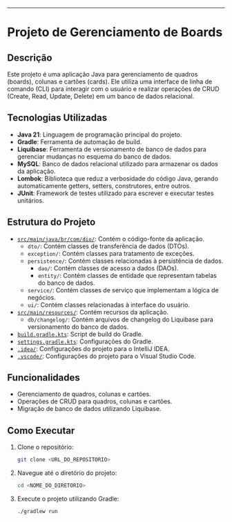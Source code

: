 
---

# Projeto de Gerenciamento de Boards

## Descrição

Este projeto é uma aplicação Java para gerenciamento de quadros (boards), colunas e cartões (cards). Ele utiliza uma interface de linha de comando (CLI) para interagir com o usuário e realizar operações de CRUD (Create, Read, Update, Delete) em um banco de dados relacional.

## Tecnologias Utilizadas

- **Java 21**: Linguagem de programação principal do projeto.
- **Gradle**: Ferramenta de automação de build.
- **Liquibase**: Ferramenta de versionamento de banco de dados para gerenciar mudanças no esquema do banco de dados.
- **MySQL**: Banco de dados relacional utilizado para armazenar os dados da aplicação.
- **Lombok**: Biblioteca que reduz a verbosidade do código Java, gerando automaticamente getters, setters, construtores, entre outros.
- **JUnit**: Framework de testes utilizado para escrever e executar testes unitários.

## Estrutura do Projeto

- [`src/main/java/br/com/dio/`](command:_github.copilot.openRelativePath?%5B%22src%2Fmain%2Fjava%2Fbr%2Fcom%2Fdio%2F%22%5D "src/main/java/br/com/dio/"): Contém o código-fonte da aplicação.
  - `dto/`: Contém classes de transferência de dados (DTOs).
  - `exception/`: Contém classes para tratamento de exceções.
  - `persistence/`: Contém classes relacionadas à persistência de dados.
    - `dao/`: Contém classes de acesso a dados (DAOs).
    - `entity/`: Contém classes de entidade que representam tabelas do banco de dados.
  - `service/`: Contém classes de serviço que implementam a lógica de negócios.
  - `ui/`: Contém classes relacionadas à interface do usuário.
- [`src/main/resources/`](command:_github.copilot.openRelativePath?%5B%22src%2Fmain%2Fresources%2F%22%5D "src/main/resources/"): Contém recursos da aplicação.
  - `db/changelog/`: Contém arquivos de changelog do Liquibase para versionamento do banco de dados.
- [`build.gradle.kts`](command:_github.copilot.openRelativePath?%5B%22build.gradle.kts%22%5D "build.gradle.kts"): Script de build do Gradle.
- [`settings.gradle.kts`](command:_github.copilot.openRelativePath?%5B%22settings.gradle.kts%22%5D "settings.gradle.kts"): Configurações do Gradle.
- [`.idea/`](command:_github.copilot.openRelativePath?%5B%22.idea%2F%22%5D ".idea/"): Configurações do projeto para o IntelliJ IDEA.
- [`.vscode/`](command:_github.copilot.openRelativePath?%5B%22.vscode%2F%22%5D ".vscode/"): Configurações do projeto para o Visual Studio Code.

## Funcionalidades

- Gerenciamento de quadros, colunas e cartões.
- Operações de CRUD para quadros, colunas e cartões.
- Migração de banco de dados utilizando Liquibase.

## Como Executar

1. Clone o repositório:
   ```sh
   git clone <URL_DO_REPOSITORIO>
   ```
2. Navegue até o diretório do projeto:
   ```sh
   cd <NOME_DO_DIRETORIO>
   ```
3. Execute o projeto utilizando Gradle:
   ```sh
   ./gradlew run
   ```
